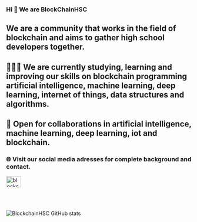 ### Hi 👋 We are BlockChainHSC
## We are a community that works in the field of blockchain and aims to gather high school developers together.
## 👨🏽‍💻 We are currently studying, learning and improving our skills on blockchain programming artificial intelligence, machine learning, deep learning, internet of things, data structures and algorithms.
## 🤝 Open for collaborations in artificial intelligence, machine learning, deep learning, iot and blockchain.<h3 align="left">🌐 Visit our social media adresses for complete background and contact.</h3>
<p align="left">
<a href="https://twitter.com/blockchainhsc" target="blank"><img align="center" src="https://raw.githubusercontent.com/rahuldkjain/github-profile-readme-generator/master/src/images/icons/Social/twitter.svg" alt="blockchainhsc" height="30" width="40" /></a>
</p>

<br />
<br />


![BlockchainHSC GitHub stats](https://github-readme-stats.vercel.app/api?username=BlockChainHSC&theme=radical)


